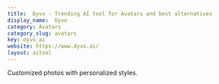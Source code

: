 ```yaml
---
title:  Dyvo - Trending AI tool for Avatars and best alternatives
display_name:  Dyvo
category: Avatars
category_slug: avatars
key: dyvo_ai
website: https://www.dyvo.ai/
layout: aitool
---
```


Customized photos with personalized styles.
